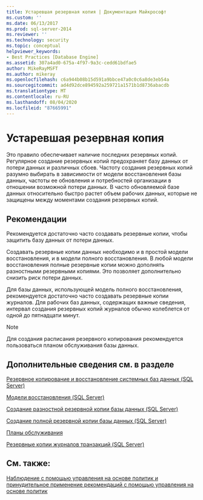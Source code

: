 ```yaml
---
title: Устаревшая резервная копия | Документация Майкрософт
ms.custom: ''
ms.date: 06/13/2017
ms.prod: sql-server-2014
ms.reviewer: ''
ms.technology: security
ms.topic: conceptual
helpviewer_keywords:
- Best Practices [Database Engine]
ms.assetid: 307a4ad0-675a-4f97-9a3c-cedd61bdfae5
author: MikeRayMSFT
ms.author: mikeray
ms.openlocfilehash: c6a944b08b15d591a9bbce47a0c0c6a8de3eb54a
ms.sourcegitcommit: ad4d92dce894592a259721a1571b1d8736abacdb
ms.translationtype: MT
ms.contentlocale: ru-RU
ms.lasthandoff: 08/04/2020
ms.locfileid: "87665991"
---
```

# <a name="outdated-backup"></a>Устаревшая резервная копия
  Это правило обеспечивает наличие последних резервных копий. Регулярное создание резервных копий предохраняет базу данных от потери данных и различных сбоев. Частоту создания резервных копий разумно выбирать в зависимости от модели восстановления базы данных, частоты ее обновления и потребностей организации в отношении возможной потери данных. В часто обновляемой базе данных относительно быстро растет объем рабочих данных, которые не защищены между моментами создания резервных копий.  
  
## <a name="best-practices-recommendations"></a>Рекомендации  
 Рекомендуется достаточно часто создавать резервные копии, чтобы защитить базу данных от потери данных.  
  
 Создавать резервные копии данных необходимо и в простой модели восстановления, и в модели полного восстановления. В любой модели восстановления полные резервные копии можно дополнять разностными резервными копиями. Это позволяет дополнительно снизить риск потери данных.  
  
 Для базы данных, использующей модель полного восстановления, рекомендуется достаточно часто создавать резервные копии журналов. Для рабочих баз данных, содержащих важные сведения, интервал создания резервных копий журналов обычно колеблется от одной до пятнадцати минут.  
  
> [!NOTE]  
>  Для создания расписания резервного копирования рекомендуется пользоваться планом обслуживания базы данных.  
  
## <a name="for-more-information"></a>Дополнительные сведения см. в разделе  
 [Резервное копирование и восстановление системных баз данных (SQL Server)](../backup-restore/back-up-and-restore-of-system-databases-sql-server.md)  
  
 [Модели восстановления (SQL Server)](../backup-restore/recovery-models-sql-server.md)  
  
 [Создание разностной резервной копии базы данных (SQL Server)](../backup-restore/create-a-differential-database-backup-sql-server.md)  
  
 [Создание полной резервной копии базы данных (SQL Server)](../backup-restore/create-a-full-database-backup-sql-server.md)  
  
 [Планы обслуживания](../maintenance-plans/maintenance-plans.md)  
  
 [Резервные копии журналов транзакций (SQL Server)](../backup-restore/transaction-log-backups-sql-server.md)  
  
## <a name="see-also"></a>См. также:  
 [Наблюдение с помощью управления на основе политик и принудительное применение рекомендаций с помощью управления на основе политик](monitor-and-enforce-best-practices-by-using-policy-based-management.md)  
  
  
